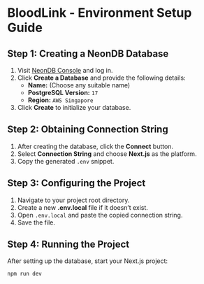 # BloodLink - Environment Setup Guide

## Step 1: Creating a NeonDB Database
1. Visit [NeonDB Console](https://console.neon.tech/app/welcome) and log in.
2. Click **Create a Database** and provide the following details:
   - **Name:** (Choose any suitable name)
   - **PostgreSQL Version:** `17`
   - **Region:** `AWS Singapore`
3. Click **Create** to initialize your database.

## Step 2: Obtaining Connection String
1. After creating the database, click the **Connect** button.
2. Select **Connection String** and choose **Next.js** as the platform.
3. Copy the generated `.env` snippet.

## Step 3: Configuring the Project
1. Navigate to your project root directory.
2. Create a new **.env.local** file if it doesn’t exist.
3. Open `.env.local` and paste the copied connection string.
4. Save the file.

## Step 4: Running the Project
After setting up the database, start your Next.js project:
```sh
npm run dev
```


